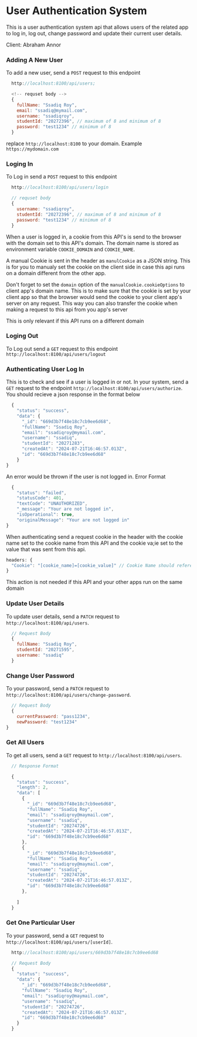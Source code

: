 # User Authentication System
This is a user authentication system api that allows users of the related app to log in, log out, change password and update their current user details.

Client: Abraham Annor



### Adding A New User
To add a new user, send a `POST` request to this endpoint
```js
  http://localhost:8100/api/users; 

  <!-- requset body -->
  {
    fullName: "Ssadiq Roy",
    email: "ssadiq@mymail.com",
    username: "ssadiqroy",
    studentId: "20272396", // maximum of 8 and minimum of 8
    password: "test1234" // minimum of 8
  }
```
replace `http://localhost:8100` to your domain. Example `https://mydomain.com`



### Loging In
To Log in send a `POST` request to this endpoint
```js
  http://localhost:8100/api/users/login

  // requset body
  {
    username: "ssadiqroy",
    studentId: "20272396", // maximum of 8 and minimum of 8
    password: "test1234" // minimum of 8
  }
```
When a user is logged in, a cookie from this API's is send to the browser with the domain set to this API's domain. The domain name is stored as environment variable `COOKIE_DOMAIN` and `COOKIE_NAME`.

A manual Cookie is sent in the header as `manulCookie` as a JSON string. This is for you to manualy set the cookie on the client side in case this api runs on a domain different from the other app.

Don't forget to set the `domain` option of the `manualCookie.cookieOptions` to client app's domain name. This is to make sure that the cookie is set by your client app so that the browser would send the cookie to your client app's server on any request. This way you can also transfer the cookie when making a request to this api from you app's server

This is only relevant if this API runs on a different domain

### Loging Out
To Log out send a `GET` request to this endpoint `http://localhost:8100/api/users/logout`



### Authenticating User Log In
This is to check and see if a user is logged in or not. In your system, send a `GET` request to the endpoint `http://localhost:8100/api/users/authorize`. You should recieve a json response in the format below
```js
  {
    "status": "success",
    "data": {
      "_id": "669d3b7f48e18c7cb9ee6d68",
      "fullName": "Ssadiq Roy",
      "email": "ssadiqroy@mymail.com",
      "username": "ssadiq",
      "studentId": "20271283",
      "createdAt": "2024-07-21T16:46:57.013Z",
      "id": "669d3b7f48e18c7cb9ee6d68"
    }
}
```
An error would be thrown if the user is not logged in. Error Format
```js
  {
    "status": "failed",
    "statusCode": 401,
    "textCode": "UNAUTHORIZED",
    "_message": "Your are not logged in",
    "isOperational": true,
    "originalMessage": "Your are not logged in"
}
```
When authenticating send a request cookie in the header with the cookie name set to the cookie name from this API and the cookie va;ie set to the value that was sent from this api. 
```js 
headers: {
  "Cookie": "[cookie_name]=[cookie_value]" // Cookie Name should reference the cookie name of this api. Check the anviroment variable COOKIE_NAME
} 
```

This action is not needed if this API and your other apps run on the same domain



### Update User Details
To update user details, send a `PATCH` request to `http://localhost:8100/api/users`. 
```js
  // Request Body
  {
    fullName: "Ssadiq Roy",
    studentId: "20271595",
    username: "ssadiq"
  }
```



### Change User Password
To your password, send a `PATCH` request to `http://localhost:8100/api/users/change-password`. 
```js
  // Request Body
  {
    currentPassword: "pass1234",
    newPassword: "test1234"
}
```



### Get All Users
To get all users, send a `GET` request to `http://localhost:8100/api/users`. 
```js
  // Response Format

  {
    "status": "success",
    "length": 2,
    "data": [
      {
        "_id": "669d3b7f48e18c7cb9ee6d68",
        "fullName": "Ssadiq Roy",
        "email": "ssadiqroy@maymail.com",
        "username": "ssadiq",
        "studentId": "20274726",
        "createdAt": "2024-07-21T16:46:57.013Z",
        "id": "669d3b7f48e18c7cb9ee6d68"
      },
      {
        "_id": "669d3b7f48e18c7cb9ee6d68",
        "fullName": "Ssadiq Roy",
        "email": "ssadiqroy@maymail.com",
        "username": "ssadiq",
        "studentId": "20274726",
        "createdAt": "2024-07-21T16:46:57.013Z",
        "id": "669d3b7f48e18c7cb9ee6d68"
      },
        
    ]
  }
```



### Get One Particular User
To your password, send a `GET` request to `http://localhost:8100/api/users/[userId]`. 
```js
  http://localhost:8100/api/users/669d3b7f48e18c7cb9ee6d68

  // Request Body
  {
    "status": "success",
    "data": {
      "_id": "669d3b7f48e18c7cb9ee6d68",
      "fullName": "Ssadiq Roy",
      "email": "ssadiqroy@maymail.com",
      "username": "ssadiq",
      "studentId": "20274726",
      "createdAt": "2024-07-21T16:46:57.013Z",
      "id": "669d3b7f48e18c7cb9ee6d68"
    }
  }
```
 